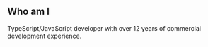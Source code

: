 ## Who am I

TypeScript/JavaScript developer with over 12 years of commercial development experience. 
